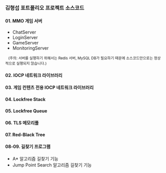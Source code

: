 
### 김형섭 포트폴리오 프로젝트 소스코드

#### 01. MMO 게임 서버
- ChatServer
- LoginServer
- GameServer
- MonitoringServer
<!-- end of the list -->
<sub>&nbsp;&nbsp;&nbsp;(주의: 서버를 실행하기 위해서는 Redis 서버, MySQL DB가 필요하기 때문에 소스코드만으로는 정상적으로 실행되지 않습니다.)</sub>

#### 02. IOCP 네트워크 라이브러리
#### 03. 게임 컨텐츠 전용 IOCP 네트워크 라이브러리
#### 04. Lockfree Stack
#### 05. Lockfree Queue
#### 06. TLS 메모리풀
#### 07. Red-Black Tree
#### 08-09. 길찾기 프로그램
- A* 알고리즘 길찾기 기능
- Jump Point Search 알고리즘 길찾기 기능
